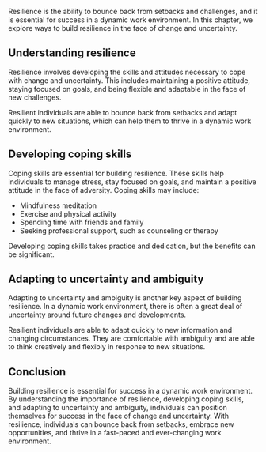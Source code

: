 
Resilience is the ability to bounce back from setbacks and challenges, and it is essential for success in a dynamic work environment. In this chapter, we explore ways to build resilience in the face of change and uncertainty.

Understanding resilience
------------------------

Resilience involves developing the skills and attitudes necessary to cope with change and uncertainty. This includes maintaining a positive attitude, staying focused on goals, and being flexible and adaptable in the face of new challenges.

Resilient individuals are able to bounce back from setbacks and adapt quickly to new situations, which can help them to thrive in a dynamic work environment.

Developing coping skills
------------------------

Coping skills are essential for building resilience. These skills help individuals to manage stress, stay focused on goals, and maintain a positive attitude in the face of adversity. Coping skills may include:

* Mindfulness meditation
* Exercise and physical activity
* Spending time with friends and family
* Seeking professional support, such as counseling or therapy

Developing coping skills takes practice and dedication, but the benefits can be significant.

Adapting to uncertainty and ambiguity
-------------------------------------

Adapting to uncertainty and ambiguity is another key aspect of building resilience. In a dynamic work environment, there is often a great deal of uncertainty around future changes and developments.

Resilient individuals are able to adapt quickly to new information and changing circumstances. They are comfortable with ambiguity and are able to think creatively and flexibly in response to new situations.

Conclusion
----------

Building resilience is essential for success in a dynamic work environment. By understanding the importance of resilience, developing coping skills, and adapting to uncertainty and ambiguity, individuals can position themselves for success in the face of change and uncertainty. With resilience, individuals can bounce back from setbacks, embrace new opportunities, and thrive in a fast-paced and ever-changing work environment.
